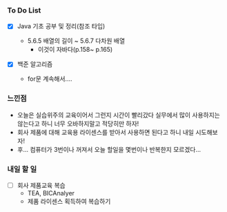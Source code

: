 ### To Do List

- [x] Java 기초 공부 및 정리(참조 타입)

  - 5.6.5 배열의 길이 ~ 5.6.7 다차원 배열
    - 이것이 자바다(p.158~ p.165)

- [x] 백준 알고리즘

  - for문 계속해서....

  

### 느낀점

- 오늘은 실습위주의 교육이어서 그런지 시간이 빨리갔다 실무에서 많이 사용하지는 않는다고 하니 너무 오바하지말고 적당히만 하자!
- 회사 제품에 대해 교육용 라이센스를 받아서 사용하면 된다고 하니 내일 시도해보자!
- 후... 컴퓨터가 3번이나 꺼져서 오늘 할일을 몇번이나 반복한지 모르겠다...



### 내일 할 일

- [ ] 회사 제품교육 복습
  - TEA, BICAnalyer
  - 제품 라이센스 획득하여 복습하기

